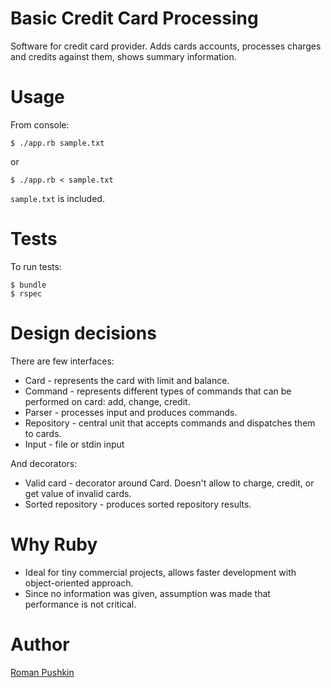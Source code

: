 # Basic Credit Card Processing

Software for credit card provider. Adds cards accounts, processes charges and credits against them, shows summary
information.

# Usage

From console:

```
$ ./app.rb sample.txt
```

or

```
$ ./app.rb < sample.txt
```

`sample.txt` is included.

# Tests

To run tests:

```
$ bundle
$ rspec
```

# Design decisions

There are few interfaces:

* Card - represents the card with limit and balance.
* Command - represents different types of commands that can be performed on card: add, change, credit.
* Parser - processes input and produces commands.
* Repository - central unit that accepts commands and dispatches them to cards.
* Input - file or stdin input

And decorators:

* Valid card - decorator around Card. Doesn't allow to charge, credit, or get value of invalid cards.
* Sorted repository - produces sorted repository results.

# Why Ruby

* Ideal for tiny commercial projects, allows faster development with object-oriented approach.
* Since no information was given, assumption was made that performance is not critical. 

# Author

[Roman Pushkin](mailto:roman.pushkin@gmail.com)
